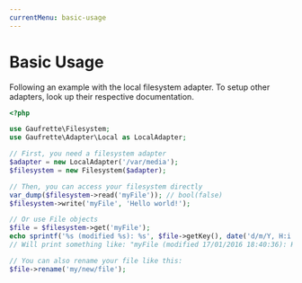 ```yaml
---
currentMenu: basic-usage
---
```


# Basic Usage

Following an example with the local filesystem adapter. To setup other adapters, look up their respective documentation.

```php
<?php

use Gaufrette\Filesystem;
use Gaufrette\Adapter\Local as LocalAdapter;

// First, you need a filesystem adapter
$adapter = new LocalAdapter('/var/media');
$filesystem = new Filesystem($adapter);

// Then, you can access your filesystem directly
var_dump($filesystem->read('myFile')); // bool(false)
$filesystem->write('myFile', 'Hello world!');

// Or use File objects
$file = $filesystem->get('myFile');
echo sprintf('%s (modified %s): %s', $file->getKey(), date('d/m/Y, H:i:s', $file->getMtime()), $file->getContent());
// Will print something like: "myFile (modified 17/01/2016 18:40:36): Hello world!"

// You can also rename your file like this:
$file->rename('my/new/file');
```

